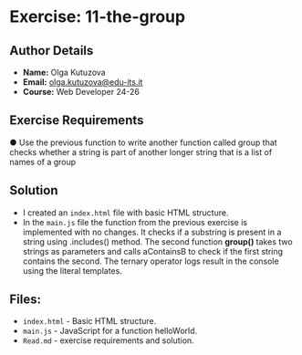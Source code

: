 # Exercise: 11-the-group

## Author Details
- **Name:** Olga Kutuzova  
- **Email:** olga.kutuzova@edu-its.it  
- **Course:** Web Developer 24-26


## Exercise Requirements
● Use the previous function to write another function called group that checks whether a string is 
part of another longer string that is a list of names of a group

 
## Solution
- I created an `index.html` file with basic HTML structure.
- In the `main.js` file the function from the previous exercise is implemented with no changes. It checks if a substring is present in a string using .includes() method. The second function __group()__ takes two strings as parameters and calls aContainsB to check if the first string contains the second. The ternary operator logs result in the console using the literal templates. 





## Files:
- `index.html` - Basic HTML structure.
- `main.js` - JavaScript for a function helloWorld.
- `Read.md` - exercise requirements and solution. 
